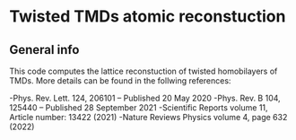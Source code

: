 # Twisted TMDs atomic reconstuction #



## General info

This code computes the lattice reconstuction of twisted homobilayers of TMDs. 
More details can be found in the follwing references:

-Phys. Rev. Lett. 124, 206101 – Published 20 May 2020
-Phys. Rev. B 104, 125440 – Published 28 September 2021
-Scientific Reports volume 11, Article number: 13422 (2021) 
-Nature Reviews Physics volume 4, page 632 (2022)

